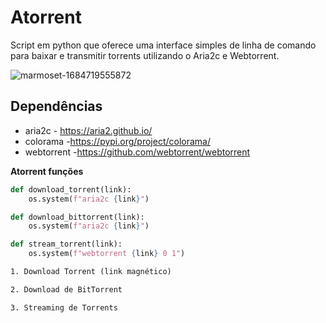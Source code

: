 # Atorrent

Script em python que oferece uma interface simples de linha de comando para baixar e transmitir torrents utilizando o Aria2c e Webtorrent. 

![marmoset-1684719555872](https://github.com/oanderoficial/atorrent/assets/32654298/ac151e51-fd0e-4f7d-8494-b11ff14b81cd)

<h2> Dependências </h2>

- aria2c - https://aria2.github.io/
- colorama -https://pypi.org/project/colorama/
- webtorrent -https://github.com/webtorrent/webtorrent

<strong> Atorrent funções </strong>

```python
def download_torrent(link):
    os.system(f"aria2c {link}")

def download_bittorrent(link):
    os.system(f"aria2c {link}")

def stream_torrent(link):
    os.system(f"webtorrent {link} 0 1")
```

```txt
1. Download Torrent (link magnético)
```

```txt
2. Download de BitTorrent
```

```txt
3. Streaming de Torrents
```
